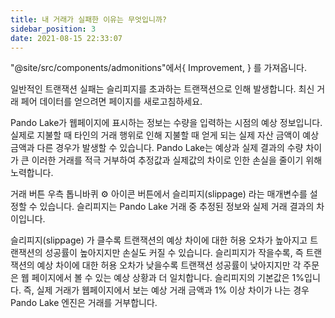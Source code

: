 ```yaml
---
title: 내 거래가 실패한 이유는 무엇입니까?
sidebar_position: 3
date: 2021-08-15 22:33:07
---
```


"@site/src/components/admonitions"에서{ Improvement, } 를 가져옵니다.

<Improvement />


일반적인 트랜잭션 실패는 슬리피지를 초과하는 트랜잭션으로 인해 발생합니다. 최신 거래 페어 데이터를 얻으려면 페이지를 새로고침하세요.

Pando Lake가 웹페이지에 표시하는 정보는 수량을 입력하는 시점의 예상 정보입니다. 실제로 지불할 때 타인의 거래 행위로 인해 지불할 때 얻게 되는 실제 자산 금액이 예상 금액과 다른 경우가 발생할 수 있습니다. Pando Lake는 예상과 실제 결과의 수량 차이가 큰 이러한 거래를 적극 거부하여 추정값과 실제값의 차이로 인한 손실을 줄이기 위해 노력합니다.

거래 버튼 우측 톱니바퀴 ⚙ 아이콘 버튼에서 슬리피지(slippage) 라는 매개변수를 설정할 수 있습니다. 슬리피지는 Pando Lake 거래 중 추정된 정보와 실제 거래 결과의 차이입니다.

슬리피지(slippage) 가 클수록 트랜잭션의 예상 차이에 대한 허용 오차가 높아지고 트랜잭션의 성공률이 높아지지만 손실도 커질 수 있습니다. 슬리피지가 작을수록, 즉 트랜잭션의 예상 차이에 대한 허용 오차가 낮을수록 트랜잭션 성공률이 낮아지지만 각 주문은 웹 페이지에서 볼 수 있는 예상 상황과 더 일치합니다. 슬리피지의 기본값은 1%입니다. 즉, 실제 거래가 웹페이지에서 보는 예상 거래 금액과 1% 이상 차이가 나는 경우 Pando Lake 엔진은 거래를 거부합니다.